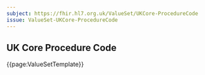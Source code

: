 ```yaml
---
subject: https://fhir.hl7.org.uk/ValueSet/UKCore-ProcedureCode
issue: ValueSet-UKCore-ProcedureCode
---
```

## UK Core Procedure Code

{{page:ValueSetTemplate}}